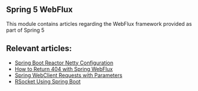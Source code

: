 ## Spring 5 WebFlux

This module contains articles regarding the WebFlux framework provided as part of Spring 5

## Relevant articles:

- [Spring Boot Reactor Netty Configuration](https://www.baeldung.com/spring-boot-reactor-netty)
- [How to Return 404 with Spring WebFlux](https://www.baeldung.com/spring-webflux-404)
- [Spring WebClient Requests with Parameters](https://www.baeldung.com/webflux-webclient-parameters)
- [RSocket Using Spring Boot](https://www.baeldung.com/spring-boot-rsocket)
